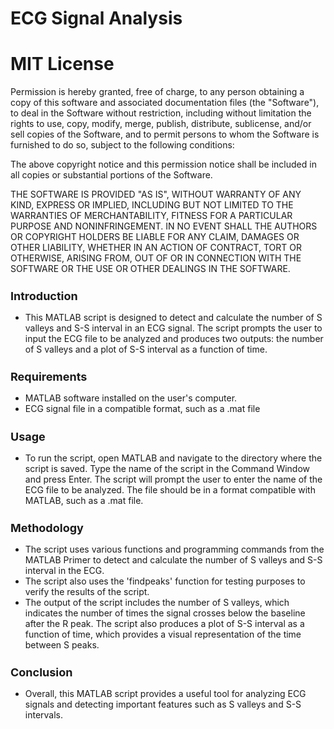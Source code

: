 # ECG Signal Analysis 

# MIT License

Permission is hereby granted, free of charge, to any person obtaining a copy of this software and associated documentation files (the "Software"), to deal in the Software without restriction, including without limitation the rights to use, copy, modify, merge, publish, distribute, sublicense, and/or sell copies of the Software, and to permit persons to whom the Software is furnished to do so, subject to the following conditions:

The above copyright notice and this permission notice shall be included in all copies or substantial portions of the Software.

THE SOFTWARE IS PROVIDED "AS IS", WITHOUT WARRANTY OF ANY KIND, EXPRESS OR IMPLIED, INCLUDING BUT NOT LIMITED TO THE WARRANTIES OF MERCHANTABILITY, FITNESS FOR A PARTICULAR PURPOSE AND NONINFRINGEMENT. IN NO EVENT SHALL THE AUTHORS OR COPYRIGHT HOLDERS BE LIABLE FOR ANY CLAIM, DAMAGES OR OTHER LIABILITY, WHETHER IN AN ACTION OF CONTRACT, TORT OR OTHERWISE, ARISING FROM, OUT OF OR IN CONNECTION WITH THE SOFTWARE OR THE USE OR OTHER DEALINGS IN THE SOFTWARE.



<h2 style="font-size: 18px;">Introduction</h2>
<ul style="list-style-type: disc; margin-top: 10px; margin-bottom: 10px;">
  <li>This MATLAB script is designed to detect and calculate the number of S valleys and S-S interval in an ECG signal. The script prompts the user to input the ECG file to be analyzed and produces two outputs: the number of S valleys and a plot of S-S interval as a function of time.</li>
</ul>


<h2 style="font-size: 18px;">Requirements</h2>
<ul style="list-style-type: disc; margin-top: 10px; margin-bottom: 10px;">
  <li>MATLAB software installed on the user's computer.</li>
  <li>ECG signal file in a compatible format, such as a .mat file</li>
</ul>


<h2 style="font-size: 18px;">Usage</h2>
<ul style="list-style-type: disc; margin-top: 10px; margin-bottom: 10px;">
  <li>To run the script, open MATLAB and navigate to the directory where the script is saved. Type the name of the script in the Command Window and press Enter. The      script will prompt the user to enter the name of the ECG file to be analyzed. The file should be in a format compatible with MATLAB, such as a .mat file.</li>
</ul>


<h2 style="font-size: 18px;">Methodology</h2>
<ul style="list-style-type: disc; margin-top: 10px; margin-bottom: 10px;">
    <li>The script uses various functions and programming commands from the MATLAB Primer to detect and calculate the number of S valleys and S-S interval in the ECG.     </li> 
    <li>The script also uses the 'findpeaks' function for testing purposes to verify the results of the script.</li>
    <li>The output of the script includes the number of S valleys, which indicates the number of times the signal crosses below the baseline after the R peak. The script also produces a plot of S-S interval as a function of time, which provides a visual representation of the time between S peaks.</li>
</ul>





<h2 style="font-size: 18px;">Conclusion</h2>
<ul style="list-style-type: disc; margin-top: 10px; margin-bottom: 10px;">
    <li>Overall, this MATLAB script provides a useful tool for analyzing ECG signals and detecting important features such as S valleys and S-S intervals.</li>
</ul>


